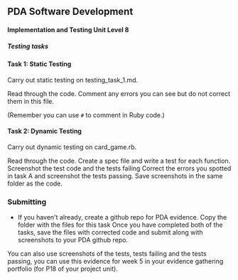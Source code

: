 ## PDA Software Development
#### Implementation and Testing Unit Level 8

##### Testing tasks

#### Task 1: Static Testing

  Carry out static testing on testing_task_1.md.  

  Read through the code. Comment any errors you can see but do not correct them in this file.

  (Remember you can use `#` to comment in Ruby code.)


#### Task 2: Dynamic Testing

  Carry out dynamic testing on card_game.rb.

  Read through the code. Create a spec file and write a test for each function. Screenshot the test code and the tests failing Correct the errors you spotted in task A and screenshot the tests passing. Save screenshots in the same folder as the code.

### Submitting


 - If you haven't already, create a github repo for PDA evidence. Copy the folder with the files for this task Once you have completed both of the tasks, save the files with corrected code and submit along with screenshots to your PDA github repo.

  You can also use screenshots of the tests, tests failing and the tests passing, you can use this evidence for week 5 in your evidence gathering portfolio (for P18 of your project unit).
